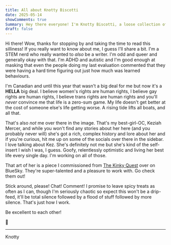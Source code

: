 ```yaml
---
title: All about Knotty Biscotti
date: 2025-05-14
showComments: true
Summary: Hey there everyone! I'm Knotty Biscotti, a loose collection of ideas and strongly held opinions that likes to avoid confrontation. I am *all* the contradictions in one. Trust me.
draft: false
---
```


Hi there!  Wow, thanks for stopping by and taking the time to read this silliness! If you really want to know about me, I guess I'll share a bit. I'm a STEM nerd who really wanted to *also* be a writer. I'm odd and queer and generally okay with that.  I'm ADHD and autistic and I'm good enough at masking that even the people doing my last evaluation commented that they were having a hard time figuring out just how much was learned behaviours.

I'm Canadian and until this year that wasn't a big deal for me but now it's a **HELLA** big deal. I believe women's rights are human rights, I believe gay rights are human rights, I believe trans rights are human rights and you'll *never* convince me that life is a zero-sum game. My life doesn't get better at the cost of someone else's life getting worse.  A rising tide lifts all boats, and all that.

That's also *not* me over there in the image.  That's my best-girl-OC, Keziah Mercer, and while you won't find any stories about her here (and you probably never will) she's got a rich, complex history and lore about her and if you're curious, hit me up on some of the socials over there in the sidebar.  I love talking about Kez.  She's definitely not me but she's kind of the self-insert I wish I was, I guess.  Goofy, relentlessly optimistic and living her best life every single day.  I'm working on all of those.

That art of her is a piece I commissioned from [The Kinky Quest](https://bsky.app/profile/thekinkyquest.bsky.social) over on BlueSky. They're super-talented and a pleasure to work with.  Go check them out!

Stick around, please! Chat!  Comment!  I promise to leave spicy treats as often as I can, though I'm seriously chaotic so expect this won't be a drip-feed, it'll be total silence followed by a flood of stuff followed by more silence.  That's just how I work.

Be excellent to each other!

💝

***
<signature>Knotty</signature>
